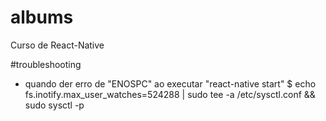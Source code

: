 # albums
Curso de React-Native


#troubleshooting
- quando der erro de "ENOSPC" ao executar "react-native start"
$ echo fs.inotify.max_user_watches=524288 | sudo tee -a /etc/sysctl.conf && sudo sysctl -p